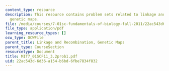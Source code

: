 ```yaml
---
content_type: resource
description: This resource contains problem sets related to linkage and recombination,
  genetic maps.
file: /media/courses/7-01sc-fundamentals-of-biology-fall-2011/22ac543d6d36a154b6bd6fbe7834f832_MIT7_01SCF11_3.2prob1.pdf
file_type: application/pdf
learning_resource_types: []
ocw_type: OCWFile
parent_title: Linkage and Recombination, Genetic Maps
parent_type: CourseSection
resourcetype: Document
title: MIT7_01SCF11_3.2prob1.pdf
uid: 22ac543d-6d36-a154-b6bd-6fbe7834f832
---
```

